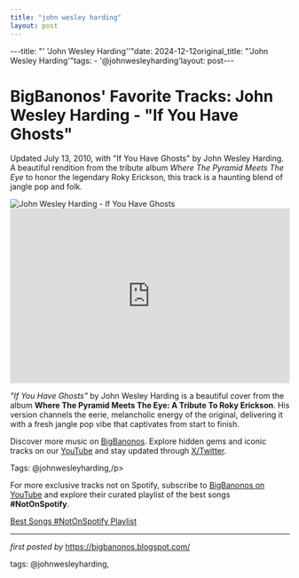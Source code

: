 ```yaml
---
title: "john wesley harding"
layout: post
---
```

---title: "' 'John Wesley Harding''"date: 2024-12-12original_title: "'John Wesley Harding'"tags:  - '@johnwesleyharding'layout: post---<!-- Post Title --><h1 >BigBanonos' Favorite Tracks: John Wesley Harding - "If You Have Ghosts"</h1> <!-- Introductory Text --><p >Updated July 13, 2010, with "If You Have Ghosts" by John Wesley Harding. A beautiful rendition from the tribute album *Where The Pyramid Meets The Eye* to honor the legendary Roky Erickson, this track is a haunting blend of jangle pop and folk.</p> <!-- Featured Image --><div > <img src="https://f4.bcbits.com/img/a2153983767_2.jpg" alt="John Wesley Harding - If You Have Ghosts" /></div> <!-- YouTube Video Embed --><div > <iframe width="100%" height="315" src="https://www.youtube.com/embed/Y-koDVehbsY" title="John Wesley Harding - If You Have Ghosts" frameborder="0" allow="accelerometer; autoplay; clipboard-write; encrypted-media; gyroscope; picture-in-picture; web-share" referrerpolicy="strict-origin-when-cross-origin" allowfullscreen></iframe></div> <!-- Song Information --><div > <p><em>"If You Have Ghosts"</em> by John Wesley Harding is a beautiful cover from the album <strong>Where The Pyramid Meets The Eye: A Tribute To Roky Erickson</strong>. His version channels the eerie, melancholic energy of the original, delivering it with a fresh jangle pop vibe that captivates from start to finish.</p></div> <!-- Footer Links --><div > <p>Discover more music on <a href="https://bigbanonos.blogspot.com/" target="_blank">BigBanonos</a>. Explore hidden gems and iconic tracks on our <a href="https://www.youtube.com/@BigBanonos" target="_blank">YouTube</a> and stay updated through <a href="https://x.com/bigbanonos" target="_blank">X/Twitter</a>.</p></div> <!-- Tags --><p >Tags: @johnwesleyharding,/p><!--Subscribe and Playlist Links--><div>    <p>For more exclusive tracks not on Spotify, subscribe to <a href="https://www.youtube.com/@BigBanonos" target="_blank">BigBanonos on YouTube</a> and explore their curated playlist of the best songs <strong>#NotOnSpotify</strong>.</p>    <p><a href="https://www.youtube.com/playlist?list=PLtuNtuTatqI0kFahUCbtbfenC_ET5O_tr" target="_blank">Best Songs #NotOnSpotify Playlist<br /></a></p></div><hr /><p><em>first posted by</em> <a href="https://bigbanonos.blogspot.com/" rel="noopener" target="_new">https://bigbanonos.blogspot.com/</a></p><p>tags: @johnwesleyharding,</p>